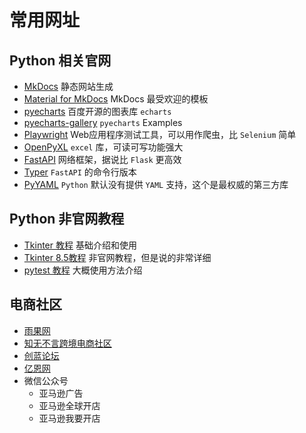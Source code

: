 # 常用网址


## Python 相关官网

- [MkDocs](https://www.mkdocs.org/) 静态网站生成
- [Material for MkDocs](https://squidfunk.github.io/mkdocs-material/) MkDocs 最受欢迎的模板
- [pyecharts](https://gallery.pyecharts.org/) 百度开源的图表库 `echarts`
- [pyecharts-gallery](https://gallery.pyecharts.org/#/) `pyecharts` Examples
- [Playwright](https://playwright.dev/python/) Web应用程序测试工具，可以用作爬虫，比 `Selenium` 简单
- [OpenPyXL](https://openpyxl.readthedocs.io/en/stable/) `excel` 库，可读可写功能强大
- [FastAPI](https://fastapi.tiangolo.com/) 网络框架，据说比 `Flask` 更高效
- [Typer](https://typer.tiangolo.com/) `FastAPI` 的命令行版本
- [PyYAML](https://pyyaml.org/wiki/PyYAMLDocumentation) `Python` 默认没有提供 `YAML` 支持，这个是最权威的第三方库

## Python 非官网教程

- [Tkinter 教程](https://likegeeks.com/python-gui-examples-tkinter-tutorial/) 基础介绍和使用
- [Tkinter 8.5教程](https://tkdocs.com/shipman/) 非官网教程，但是说的非常详细
- [pytest 教程](https://blog.csdn.net/lovedingd/article/details/98952868) 大概使用方法介绍

## 电商社区

- [雨果网](https://www.cifnews.com/)
- [知无不言跨境电商社区](https://www.wearesellers.com/)
- [创蓝论坛](https://bbs.ichuanglan.com/)
- [亿恩网](https://www.ennews.com/)
- 微信公众号
    - 亚马逊广告
    - 亚马逊全球开店
    - 亚马逊我要开店